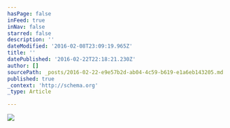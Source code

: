 ```yaml
---
hasPage: false
inFeed: true
inNav: false
starred: false
description: ''
dateModified: '2016-02-08T23:09:19.965Z'
title: ''
datePublished: '2016-02-22T22:18:21.230Z'
author: []
sourcePath: _posts/2016-02-22-e9e57b2d-ab04-4c59-b619-e1a6eb143205.md
published: true
_context: 'http://schema.org'
_type: Article

---
```

![](https://the-grid-user-content.s3-us-west-2.amazonaws.com/4aa14945-8a2b-4837-90a4-46bdac5e74f4.jpg)
